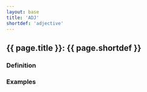 ```yaml
---
layout: base
title: 'ADJ'
shortdef: 'adjective'
---
```


## {{ page.title }}: {{ page.shortdef }}

### Definition

### Examples
